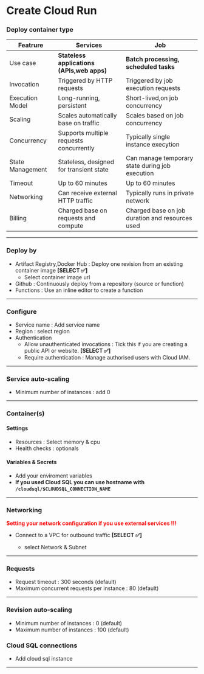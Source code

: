 # Create Cloud Run

### Deploy container type

| Featrure         | Services                                   | Job                                             |
| ---------------- | ------------------------------------------ | ----------------------------------------------- |
| Use case         | **Stateless applications (APIs,web apps)** | **Batch processing, scheduled tasks**           |
| Invocation       | Triggered by HTTP requests                 | Triggered by job execution requests             |
| Execution Model  | Long-running, persistent                   | Short-lived,on job concurrency                  |
| Scaling          | Scales automatically base on traffic       | Scales based on job concurrency                 |
| Concurrency      | Supports multiple requests concurrently    | Typically single instance execytion             |
| State Management | Stateless, designed for transient state    | Can manage temporary state during job execution |
| Timeout          | Up to 60 minutes                           | Up to 60 minutes                                |
| Networking       | Can receive external HTTP traffic          | Typically runs in private network               |
| Billing          | Charged base on requests and compute       | Charged base on job duration and resources used |

----------------------------------------------------------------

### Deploy by

- Artifact Registry,Docker Hub : Deploy one revision from an existing container image **[SELECT ✅]**
  - Select container image url
- Github : Continuously deploy from a repository (source or function)
- Functions : Use an inline editor to create a function

----------------------------------------------------------------

### Configure

- Service name : Add service name
- Region : select region
- Authentication
  - Allow unauthenticated invocations : Tick this if you are creating a public API or website. **[SELECT ✅]**
  - Require authentication : Manage authorised users with Cloud IAM.

----------------------------------------------------------------

### Service auto-scaling

- Minimum number of instances : add 0

----------------------------------------------------------------

### Container(s)

#### Settings

- Resources : Select memory & cpu
- Health checks : optionals

#### Variables & Secrets

- Add your enviroment variables
- **If you used Cloud SQL you can use hostname with `/cloudsql/$CLOUDSQL_CONNECTION_NAME`**

----------------------------------------------------------------

### Networking

<b style="color:red">Setting your network configuration if you use external services !!!</b>

- Connect to a VPC for outbound traffic **[SELECT ✅]**

  - select Network & Subnet

----------------------------------------------------------------

### Requests

- Request timeout : 300 seconds (default)
- Maximum concurrent requests per instance : 80 (default)

----------------------------------------------------------------

### Revision auto-scaling

- Minimum number of instances : 0 (default)
- Maximum number of instances : 100 (default)

### Cloud SQL connections

- Add cloud sql instance

----------------------------------------------------------------
